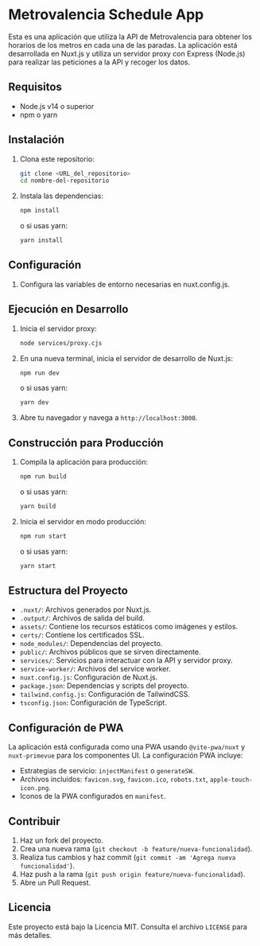 # Metrovalencia Schedule App

Esta es una aplicación que utiliza la API de Metrovalencia para obtener los horarios de los metros en cada una de las paradas. La aplicación está desarrollada en Nuxt.js y utiliza un servidor proxy con Express (Node.js) para realizar las peticiones a la API y recoger los datos.

## Requisitos

- Node.js v14 o superior
- npm o yarn

## Instalación

1. Clona este repositorio:

    ```bash
    git clone <URL_del_repositorio>
    cd nombre-del-repositorio
    ```

2. Instala las dependencias:

    ```bash
    npm install
    ```

    o si usas yarn:

    ```bash
    yarn install
    ```

## Configuración

1. Configura las variables de entorno necesarias en nuxt.config.js.

## Ejecución en Desarrollo

1. Inicia el servidor proxy:

    ```bash
    node services/proxy.cjs
    ```

2. En una nueva terminal, inicia el servidor de desarrollo de Nuxt.js:

    ```bash
    npm run dev
    ```

    o si usas yarn:

    ```bash
    yarn dev
    ```

3. Abre tu navegador y navega a `http://localhost:3000`.

## Construcción para Producción

1. Compila la aplicación para producción:

    ```bash
    npm run build
    ```

    o si usas yarn:

    ```bash
    yarn build
    ```

2. Inicia el servidor en modo producción:

    ```bash
    npm run start
    ```

    o si usas yarn:

    ```bash
    yarn start
    ```

## Estructura del Proyecto

- `.nuxt/`: Archivos generados por Nuxt.js.
- `.output/`: Archivos de salida del build.
- `assets/`: Contiene los recursos estáticos como imágenes y estilos.
- `certs/`: Contiene los certificados SSL.
- `node_modules/`: Dependencias del proyecto.
- `public/`: Archivos públicos que se sirven directamente.
- `services/`: Servicios para interactuar con la API y servidor proxy.
- `service-worker/`: Archivos del service worker.
- `nuxt.config.js`: Configuración de Nuxt.js.
- `package.json`: Dependencias y scripts del proyecto.
- `tailwind.config.js`: Configuración de TailwindCSS.
- `tsconfig.json`: Configuración de TypeScript.

## Configuración de PWA

La aplicación está configurada como una PWA usando `@vite-pwa/nuxt` y `nuxt-primevue` para los componentes UI. La configuración PWA incluye:

- Estrategias de servicio: `injectManifest` o `generateSW`.
- Archivos incluidos: `favicon.svg`, `favicon.ico`, `robots.txt`, `apple-touch-icon.png`.
- Iconos de la PWA configurados en `manifest`.

## Contribuir

1. Haz un fork del proyecto.
2. Crea una nueva rama (`git checkout -b feature/nueva-funcionalidad`).
3. Realiza tus cambios y haz commit (`git commit -am 'Agrega nueva funcionalidad'`).
4. Haz push a la rama (`git push origin feature/nueva-funcionalidad`).
5. Abre un Pull Request.

## Licencia

Este proyecto está bajo la Licencia MIT. Consulta el archivo `LICENSE` para más detalles.
